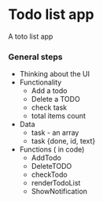# Todo list app
A toto list app
### General steps
- Thinking about the UI
- Functionality
   - Add a todo
   - Delete a TODO
   - check task
   - total items count
- Data
    - task - an array
    - task {done, id, text}
- Functions ( in code)
     - AddTodo
    - DeleteTODO
    - checkTodo
    - renderTodoList
    - ShowNotification

